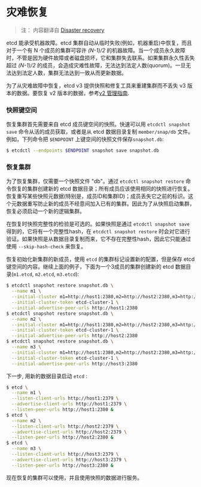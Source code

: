 # 灾难恢复

> 注： 内容翻译自 [Disaster recovery](https://github.com/coreos/etcd/blob/master/Documentation/op-guide/recovery.md)

etcd 能承受机器故障。etcd 集群自动从临时失败(例如，机器重启)中恢复，而且对于一个有 N 个成员的集群可容许 *(N-1)/2* 的机器故障。当一个成员永久故障时，不管是因为硬件故障或者磁盘损坏，它和集群失去联系。如果集群永久性丢失超过 *(N-1)/2* 的成员，会造成灾难性故障，无法达到法定人数(quorum)。一旦无法达到法定人数，集群无法达到一致从而更新数据。

为了从灾难故障中恢复，etcd v3 提供快照和修复工具来重建集群而不丢失 v3 版本的数据。要恢复 v2 版本的数据，参考[v2 管理指南](https://github.com/coreos/etcd/blob/master/Documentation/v2/admin_guide.md#disaster-recovery).

### 快照键空间

恢复集群首先需要来自 etcd 成员键空间的快照。快速可以用 `etcdctl snapshot save` 命令从活的成员获取，或者是从 etcd 数据目录复制 `member/snap/db` 文件。例如，下列命令把 `$ENDPOINT` 上键空间的快照文件保存`snapshot.db`:

```bash
$ etcdctl --endpoints $ENDPOINT snapshot save snapshot.db
```

### 恢复集群

为了恢复集群，仅需要一个快照文件 "db"。通过 `etcdctl snapshot restore` 命令恢复的集群创建新的 etcd 数据目录；所有成员应该使用相同的快照进行恢复。恢复重写某些快照元数据(特别是，成员ID和集群ID)；成员丢失它之前的标识。这个元数据重写防止新的成员不经意间加入已有的集群。因此为了从快照启动集群，恢复必须启动一个新的逻辑集群。

在恢复时快照完整性的检验是可选的。如果快照是通过 `etcdctl snapshot save` 得到的，它将有一个完整性hash，在 `etcdctl snapshot restore` 时会对它进行验证。如果快照是从数据目录复制而来，它不存在完整性hash，因此它只能通过使用 `--skip-hash-check` 来恢复。

恢复初始化新集群的新成员，使用 `etcd` 的集群标记设置新的配置，但是保存 etcd 键空间的内容。继续上面的例子，下面为一个3成员的集群创建新的 etcd 数据目录(`m1.etcd`, `m2.etcd`, `m3.etcd`):

```bash
$ etcdctl snapshot restore snapshot.db \
  --name m1 \
  --initial-cluster m1=http://host1:2380,m2=http://host2:2380,m3=http://host3:2380 \
  --initial-cluster-token etcd-cluster-1 \
  --initial-advertise-peer-urls http://host1:2380
$ etcdctl snapshot restore snapshot.db \
  --name m2 \
  --initial-cluster m1=http://host1:2380,m2=http://host2:2380,m3=http://host3:2380 \
  --initial-cluster-token etcd-cluster-1 \
  --initial-advertise-peer-urls http://host2:2380
$ etcdctl snapshot restore snapshot.db \
  --name m3 \
  --initial-cluster m1=http://host1:2380,m2=http://host2:2380,m3=http://host3:2380 \
  --initial-cluster-token etcd-cluster-1 \
  --initial-advertise-peer-urls http://host3:2380
```

下一步, 用新的数据目录启动 `etcd` :

```bash
$ etcd \
  --name m1 \
  --listen-client-urls http://host1:2379 \
  --advertise-client-urls http://host1:2379 \
  --listen-peer-urls http://host1:2380 &
$ etcd \
  --name m2 \
  --listen-client-urls http://host2:2379 \
  --advertise-client-urls http://host2:2379 \
  --listen-peer-urls http://host2:2380 &
$ etcd \
  --name m3 \
  --listen-client-urls http://host3:2379 \
  --advertise-client-urls http://host3:2379 \
  --listen-peer-urls http://host3:2380 &
```

现在恢复的集群可以使用，并且使用快照的数据进行服务。

